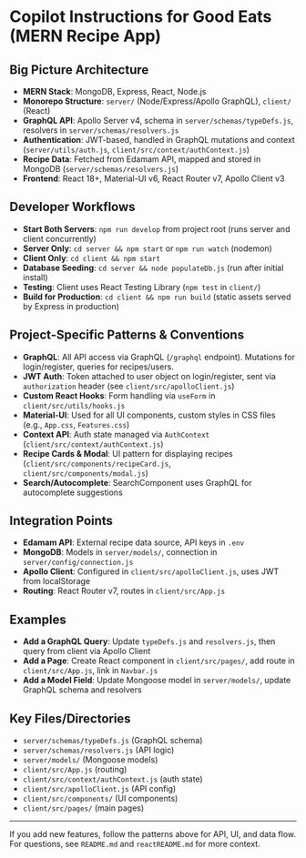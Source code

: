 # Copilot Instructions for Good Eats (MERN Recipe App)

## Big Picture Architecture

-   **MERN Stack**: MongoDB, Express, React, Node.js
-   **Monorepo Structure**: `server/` (Node/Express/Apollo GraphQL), `client/` (React)
-   **GraphQL API**: Apollo Server v4, schema in `server/schemas/typeDefs.js`, resolvers in `server/schemas/resolvers.js`
-   **Authentication**: JWT-based, handled in GraphQL mutations and context (`server/utils/auth.js`, `client/src/context/authContext.js`)
-   **Recipe Data**: Fetched from Edamam API, mapped and stored in MongoDB (`server/schemas/resolvers.js`)
-   **Frontend**: React 18+, Material-UI v6, React Router v7, Apollo Client v3

## Developer Workflows

-   **Start Both Servers**: `npm run develop` from project root (runs server and client concurrently)
-   **Server Only**: `cd server && npm start` or `npm run watch` (nodemon)
-   **Client Only**: `cd client && npm start`
-   **Database Seeding**: `cd server && node populateDb.js` (run after initial install)
-   **Testing**: Client uses React Testing Library (`npm test` in `client/`)
-   **Build for Production**: `cd client && npm run build` (static assets served by Express in production)

## Project-Specific Patterns & Conventions

-   **GraphQL**: All API access via GraphQL (`/graphql` endpoint). Mutations for login/register, queries for recipes/users.
-   **JWT Auth**: Token attached to user object on login/register, sent via `authorization` header (see `client/src/apolloClient.js`)
-   **Custom React Hooks**: Form handling via `useForm` in `client/src/utils/hooks.js`
-   **Material-UI**: Used for all UI components, custom styles in CSS files (e.g., `App.css`, `Features.css`)
-   **Context API**: Auth state managed via `AuthContext` (`client/src/context/authContext.js`)
-   **Recipe Cards & Modal**: UI pattern for displaying recipes (`client/src/components/recipeCard.js`, `client/src/components/modal.js`)
-   **Search/Autocomplete**: SearchComponent uses GraphQL for autocomplete suggestions

## Integration Points

-   **Edamam API**: External recipe data source, API keys in `.env`
-   **MongoDB**: Models in `server/models/`, connection in `server/config/connection.js`
-   **Apollo Client**: Configured in `client/src/apolloClient.js`, uses JWT from localStorage
-   **Routing**: React Router v7, routes in `client/src/App.js`

## Examples

-   **Add a GraphQL Query**: Update `typeDefs.js` and `resolvers.js`, then query from client via Apollo Client
-   **Add a Page**: Create React component in `client/src/pages/`, add route in `client/src/App.js`, link in `Navbar.js`
-   **Add a Model Field**: Update Mongoose model in `server/models/`, update GraphQL schema and resolvers

## Key Files/Directories

-   `server/schemas/typeDefs.js` (GraphQL schema)
-   `server/schemas/resolvers.js` (API logic)
-   `server/models/` (Mongoose models)
-   `client/src/App.js` (routing)
-   `client/src/context/authContext.js` (auth state)
-   `client/src/apolloClient.js` (API config)
-   `client/src/components/` (UI components)
-   `client/src/pages/` (main pages)

---

If you add new features, follow the patterns above for API, UI, and data flow. For questions, see `README.md` and `reactREADME.md` for more context.
